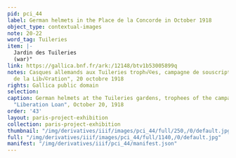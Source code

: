 ```yaml
---
pid: pci_44
label: German helmets in the Place de la Concorde in October 1918
object_type: contextual-images
note: 20-22
word_tag: Tuileries
item: |-
  Jardin des Tuileries
  (war)"
link: https://gallica.bnf.fr/ark:/12148/btv1b53005899q
notes: Casques allemands aux Tuileries troph√©es, campagne de souscription √† l' "Emprunt
  de la Lib√©ration", 20 octobre 1918
rights: Gallica public domain
selection: 
caption: German helmets at the Tuileries gardens, trophees of the campaign for the
  "Liberation Loan", October 20, 1918
order: '43'
layout: paris-project-exhibition
collection: paris-project-exhibition
thumbnail: "/img/derivatives/iiif/images/pci_44/full/250,/0/default.jpg"
full: "/img/derivatives/iiif/images/pci_44/full/1140,/0/default.jpg"
manifest: "/img/derivatives/iiif/pci_44/manifest.json"
---
```

